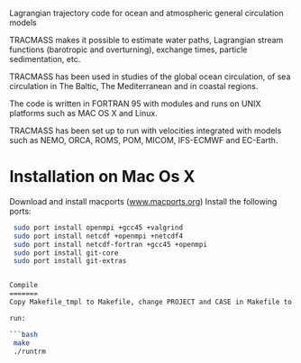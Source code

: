 
Lagrangian trajectory code for ocean and atmospheric general circulation models

TRACMASS makes it possible to estimate water paths, Lagrangian stream functions (barotropic and overturning), exchange times, particle sedimentation, etc.

TRACMASS has been used in studies of the global ocean circulation, of sea circulation in The Baltic, The Mediterranean and in coastal regions.

The code is written in FORTRAN 95 with modules and runs on UNIX platforms such as MAC OS X and Linux.

TRACMASS has been set up to run with velocities integrated with models such as NEMO, ORCA, ROMS, POM, MICOM, IFS-ECMWF and EC-Earth.


Installation on Mac Os X
========================

Download and install macports (www.macports.org)
Install the following ports:

```sh
 sudo port install openmpi +gcc45 +valgrind
 sudo port install netcdf +openmpi +netcdf4 
 sudo port install netcdf-fortran +gcc45 +openmpi
 sudo port install git-core 
 sudo port install git-extras


Compile
=======
Copy Makefile_tmpl to Makefile, change PROJECT and CASE in Makefile to your projectname.

run:

```bash
 make
 ./runtrm
